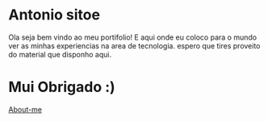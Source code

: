 # Antonio sitoe

Ola seja bem vindo ao meu portifolio!
E aqui onde eu coloco para o mundo ver as minhas experiencias na area de tecnologia.
espero que tires proveito do material que disponho aqui.

# Mui Obrigado :)



<a href="https://antonio-sitoe.github.io/about-me/">About-me</a>
